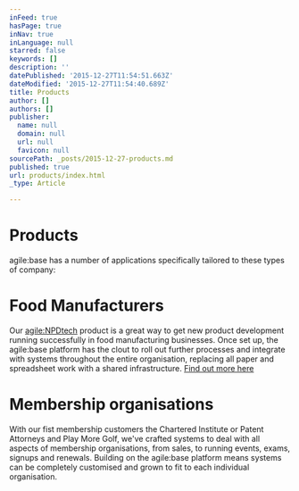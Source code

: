 ```yaml
---
inFeed: true
hasPage: true
inNav: true
inLanguage: null
starred: false
keywords: []
description: ''
datePublished: '2015-12-27T11:54:51.663Z'
dateModified: '2015-12-27T11:54:40.689Z'
title: Products
author: []
authors: []
publisher:
  name: null
  domain: null
  url: null
  favicon: null
sourcePath: _posts/2015-12-27-products.md
published: true
url: products/index.html
_type: Article

---
```

# Products

agile:base has a number of applications specifically tailored to these types of company:

# Food Manufacturers

Our [agile:NPDtech][0] product is a great way to get new product development running successfully in food manufacturing businesses. Once set up, the agile:base platform has the clout to roll out further processes and integrate with systems throughout the entire organisation, replacing all paper and spreadsheet work with a shared infrastructure. [Find out more here][0]

# Membership organisations

With our fist membership customers the Chartered Institute or Patent Attorneys and Play More Golf, we've crafted systems to deal with all aspects of membership organisations, from sales, to running events, exams, signups and renewals. Building on the agile:base platform means systems can be completely customised and grown to fit to each individual organisation.

[0]: http://npdtech.agilechilli.com/
